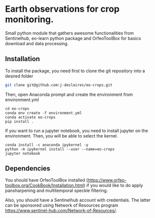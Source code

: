 # Earth observations for crop monitoring. 

Small python module that gathers awesome functionalities from Sentinelhub, eo-learn python package and OrfeoToolBox for basics download and data processing.

## Installation

To install the package, you need first to clone the git repository into a desired folder

```bash
git clone git@github.com:j-desloires/eo-crops.git
```

Then, open Anaconda prompt and create the environment from environment.yml

```
cd eo-crops
conda env create -f environment.yml
conda activate eo-crops
pip install .
```


If you want to run a jupyter notebook, you need to install jupyter on the environment. Then, you will be able to select the kernel.

```
conda install -c anaconda ipykernel -y
python -m ipykernel install --user --name=eo-crops
jupyter notebook
```

## Dependencies

You should have OrfeoToolBox installed (https://www.orfeo-toolbox.org/CookBook/Installation.html) if you would like to do apply pansharpening and multitemporal speckle filtering. 

Also, you should have a Sentinelhub account with credentials. The latter can be sponsored using Network of Resources program https://www.sentinel-hub.com/Network-of-Resources/.
